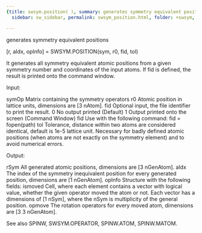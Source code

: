 ```yaml
---
{title: swsym.position( ), summary: generates symmetry equivalent positions, keywords: sample,
  sidebar: sw_sidebar, permalink: swsym_position.html, folder: +swsym, mathjax: 'true'}

---
```

generates symmetry equivalent positions
 
[r, aIdx, opInfo] = SWSYM.POSITION(sym, r0, fid, tol)
  
It generates all symmetry equivalent atomic positions from a given
symmetry number and coordinates of the input atoms. If fid is defined,
the result is printed onto the command window.
 
Input:
 
symOp         Matrix containing the symmetry operators 
r0            Atomic position in lattice units, dimensions are [3 nAtom].
fid           Optional input, the file identifier to print the result.
                  0   No output printed (Default)
                  1   Output printed onto the screen (Command Window)
                  fid Use with the following command: fid = fopen(path)
tol           Tolerance, distance within two atoms are considered
              identical, default is 1e-5 lattice unit. Necessary for
              badly defined atomic positions (when atoms are not exactly
              on the symmetry element) and to avoid numerical errors.
 
Output:
 
rSym          All generated atomic positions, dimensions are
              [3 nGenAtom].
aIdx          The index of the symmetry inequivalent position for every
              generated position, dimensions are [1 nGenAtom].
opInfo        Structure with the following fields:
  ismoved         Cell, where each element contains a vector with logical
                  value, whether the given operator moved the atom or
                  not. Each vector has a dimensions of [1 nSym], where
                  the nSym is multiplicity of the general position.
  opmove          The rotation operators for every moved atom, dimensions
                  are [3 3 nGenAtom].
 
See also SPINW, SWSYM.OPERATOR, SPINW.ATOM, SPINW.MATOM.
 
